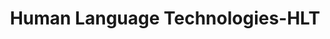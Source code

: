 ---
word: "true"

types: "word"

title: "Human Language Technologies-HLT"

categories: ['']

tags: ['Human', 'Language', 'Technologies', 'HLT']

arabic: 'تقنيات اللغة الطبيعية (الإنسانية)'

arexps: []

enwords: ['Human Language Technologies-HLT']

enexps: []

arlexicons: 'ت'

enlexicons: 'H'

authors: ['Ruqayya Roshdy']

translators: ['']

citations: 'مقدمة في حوسبة اللغة العربية'

sources: 'مركز الملك عبدالله بن عبدالعزيز الدولي لخدمة اللغة العربية'

slug: ""
---